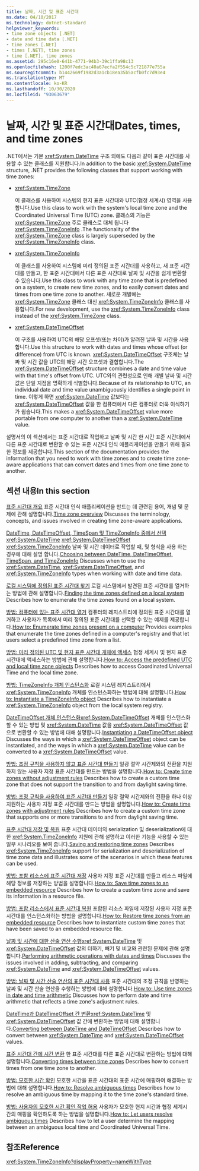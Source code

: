 ```yaml
---
title: 날짜, 시간 및 표준 시간대
ms.date: 04/10/2017
ms.technology: dotnet-standard
helpviewer_keywords:
- time zone objects [.NET]
- date and time data [.NET]
- time zones [.NET]
- times [.NET], time zones
- time [.NET], time zones
ms.assetid: 295c16e0-641b-4771-94b3-39c1ffa98c13
ms.openlocfilehash: 1200f7edc3ac40a67ecfa2f554c5c721877e755a
ms.sourcegitcommit: b1442669f1982d3a1cb18ea35b5acfb0fc7d93e4
ms.translationtype: MT
ms.contentlocale: ko-KR
ms.lasthandoff: 10/30/2020
ms.locfileid: "93063679"
---
```

# <a name="dates-times-and-time-zones"></a><span data-ttu-id="a31d7-102">날짜, 시간 및 표준 시간대</span><span class="sxs-lookup"><span data-stu-id="a31d7-102">Dates, times, and time zones</span></span>

<span data-ttu-id="a31d7-103">.NET에서는 기본 <xref:System.DateTime> 구조 외에도 다음과 같이 표준 시간대를 사용할 수 있는 클래스를 지원합니다.</span><span class="sxs-lookup"><span data-stu-id="a31d7-103">In addition to the basic <xref:System.DateTime> structure, .NET provides the following classes that support working with time zones:</span></span>

* <xref:System.TimeZone>

  <span data-ttu-id="a31d7-104">이 클래스를 사용하여 시스템의 현지 표준 시간대와 UTC(협정 세계시) 영역을 사용합니다.</span><span class="sxs-lookup"><span data-stu-id="a31d7-104">Use this class to work with the system's local time zone and the Coordinated Universal Time (UTC) zone.</span></span> <span data-ttu-id="a31d7-105">클래스의 기능은 <xref:System.TimeZone> 주로 클래스로 대체 됩니다 <xref:System.TimeZoneInfo> .</span><span class="sxs-lookup"><span data-stu-id="a31d7-105">The functionality of the <xref:System.TimeZone> class is largely superseded by the <xref:System.TimeZoneInfo> class.</span></span>

* <xref:System.TimeZoneInfo>

  <span data-ttu-id="a31d7-106">이 클래스를 사용하여 시스템에 미리 정의된 표준 시간대를 사용하고, 새 표준 시간대를 만들고, 한 표준 시간대에서 다른 표준 시간대로 날짜 및 시간을 쉽게 변환할 수 있습니다.</span><span class="sxs-lookup"><span data-stu-id="a31d7-106">Use this class to work with any time zone that is predefined on a system, to create new time zones, and to easily convert dates and times from one time zone to another.</span></span> <span data-ttu-id="a31d7-107">새로운 개발에는 <xref:System.TimeZone> 클래스 대신 <xref:System.TimeZoneInfo> 클래스를 사용합니다.</span><span class="sxs-lookup"><span data-stu-id="a31d7-107">For new development, use the <xref:System.TimeZoneInfo> class instead of the <xref:System.TimeZone> class.</span></span>

* <xref:System.DateTimeOffset>

  <span data-ttu-id="a31d7-108">이 구조를 사용하여 UTC의 해당 오프셋(또는 차이)가 알려진 날짜 및 시간을 사용합니다.</span><span class="sxs-lookup"><span data-stu-id="a31d7-108">Use this structure to work with dates and times whose offset (or difference) from UTC is known.</span></span> <span data-ttu-id="a31d7-109"><xref:System.DateTimeOffset> 구조체는 날짜 및 시간 값을 UTC의 해당 시간 오프셋과 결합합니다.</span><span class="sxs-lookup"><span data-stu-id="a31d7-109">The <xref:System.DateTimeOffset> structure combines a date and time value with that time's offset from UTC.</span></span> <span data-ttu-id="a31d7-110">UTC와의 관련성으로 인해 개별 날짜 및 시간 값은 단일 지점을 명확하게 식별합니다.</span><span class="sxs-lookup"><span data-stu-id="a31d7-110">Because of its relationship to UTC, an individual date and time value unambiguously identifies a single point in time.</span></span> <span data-ttu-id="a31d7-111">이렇게 하면 <xref:System.DateTime> 값보다는 <xref:System.DateTimeOffset> 값을 한 컴퓨터에서 다른 컴퓨터로 더욱 이식하기가 쉽습니다.</span><span class="sxs-lookup"><span data-stu-id="a31d7-111">This makes a <xref:System.DateTimeOffset> value more portable from one computer to another than a <xref:System.DateTime> value.</span></span>

<span data-ttu-id="a31d7-112">설명서의 이 섹션에서는 표준 시간대로 작업하고 날짜 및 시간 한 시간 표준 시간대에서 다른 표준 시간대로 변환할 수 있는 표준 시간대 인식 애플리케이션을 만들기 위해 필요한 정보를 제공합니다.</span><span class="sxs-lookup"><span data-stu-id="a31d7-112">This section of the documentation provides the information that you need to work with time zones and to create time zone-aware applications that can convert dates and times from one time zone to another.</span></span>

## <a name="in-this-section"></a><span data-ttu-id="a31d7-113">섹션 내용</span><span class="sxs-lookup"><span data-stu-id="a31d7-113">In this section</span></span>

<span data-ttu-id="a31d7-114">[표준 시간대 개요](time-zone-overview.md) 표준 시간대 인식 애플리케이션을 만드는 데 관련된 용어, 개념 및 문제에 관해 설명합니다.</span><span class="sxs-lookup"><span data-stu-id="a31d7-114">[Time zone overview](time-zone-overview.md) Discusses the terminology, concepts, and issues involved in creating time zone-aware applications.</span></span>

<span data-ttu-id="a31d7-115">[DateTime, DateTimeOffset, TimeSpan 및 TimeZoneInfo 중에서 선택](choosing-between-datetime.md) <xref:System.DateTime> <xref:System.DateTimeOffset> <xref:System.TimeZoneInfo> 날짜 및 시간 데이터로 작업할 때, 및 형식을 사용 하는 경우에 대해 설명 합니다.</span><span class="sxs-lookup"><span data-stu-id="a31d7-115">[Choosing between DateTime, DateTimeOffset, TimeSpan, and TimeZoneInfo](choosing-between-datetime.md) Discusses when to use the <xref:System.DateTime>, <xref:System.DateTimeOffset>, and <xref:System.TimeZoneInfo> types when working with date and time data.</span></span>

<span data-ttu-id="a31d7-116">[로컬 시스템에 정의된 표준 시간대 찾기](finding-the-time-zones-on-local-system.md) 로컬 시스템에서 발견된 표준 시간대를 열거하는 방법에 관해 설명합니다.</span><span class="sxs-lookup"><span data-stu-id="a31d7-116">[Finding the time zones defined on a local system](finding-the-time-zones-on-local-system.md) Describes how to enumerate the time zones found on a local system.</span></span>

<span data-ttu-id="a31d7-117">[방법: 컴퓨터에 있는 표준 시간대 열거](enumerate-time-zones.md) 컴퓨터의 레지스트리에 정의된 표준 시간대를 열거하고 사용자가 목록에서 미리 정의된 표준 시간대를 선택할 수 있는 예제를 제공합니다.</span><span class="sxs-lookup"><span data-stu-id="a31d7-117">[How to: Enumerate time zones present on a computer](enumerate-time-zones.md) Provides examples that enumerate the time zones defined in a computer's registry and that let users select a predefined time zone from a list.</span></span>

<span data-ttu-id="a31d7-118">[방법: 미리 정의된 UTC 및 현지 표준 시간대 개체에 액세스](access-utc-and-local.md) 협정 세계시 및 현지 표준 시간대에 액세스하는 방법에 관해 설명합니다.</span><span class="sxs-lookup"><span data-stu-id="a31d7-118">[How to: Access the predefined UTC and local time zone objects](access-utc-and-local.md) Describes how to access Coordinated Universal Time and the local time zone.</span></span>

<span data-ttu-id="a31d7-119">[방법: TimeZoneInfo 개체 인스턴스화](instantiate-time-zone-info.md) 로컬 시스템 레지스트리에서 <xref:System.TimeZoneInfo> 개체를 인스턴스화하는 방법에 대해 설명합니다.</span><span class="sxs-lookup"><span data-stu-id="a31d7-119">[How to: Instantiate a TimeZoneInfo object](instantiate-time-zone-info.md) Describes how to instantiate a <xref:System.TimeZoneInfo> object from the local system registry.</span></span>

<span data-ttu-id="a31d7-120">[DateTimeOffset 개체 인스턴스화](instantiating-a-datetimeoffset-object.md)<xref:System.DateTimeOffset> 개체를 인스턴스화할 수 있는 방법 및 <xref:System.DateTime> 값을 <xref:System.DateTimeOffset> 값으로 변환할 수 있는 방법에 대해 설명합니다.</span><span class="sxs-lookup"><span data-stu-id="a31d7-120">[Instantiating a DateTimeOffset object](instantiating-a-datetimeoffset-object.md) Discusses the ways in which a <xref:System.DateTimeOffset> object can be instantiated, and the ways in which a <xref:System.DateTime> value can be converted to a <xref:System.DateTimeOffset> value.</span></span>

<span data-ttu-id="a31d7-121">[방법: 조정 규칙을 사용하지 않고 표준 시간대 만들기](create-time-zones-without-adjustment-rules.md) 일광 절약 시간제와의 전환을 지원하지 않는 사용자 지정 표준 시간대를 만드는 방법을 설명합니다.</span><span class="sxs-lookup"><span data-stu-id="a31d7-121">[How to: Create time zones without adjustment rules](create-time-zones-without-adjustment-rules.md) Describes how to create a custom time zone that does not support the transition to and from daylight saving time.</span></span>

<span data-ttu-id="a31d7-122">[방법: 조정 규칙을 사용하여 표준 시간대 만들기](create-time-zones-with-adjustment-rules.md) 일광 절약 시간제와의 전환을 하나 이상 지원하는 사용자 지정 표준 시간대를 만드는 방법을 설명합니다.</span><span class="sxs-lookup"><span data-stu-id="a31d7-122">[How to: Create time zones with adjustment rules](create-time-zones-with-adjustment-rules.md) Describes how to create a custom time zone that supports one or more transitions to and from daylight saving time.</span></span>

<span data-ttu-id="a31d7-123">[표준 시간대 저장 및 복원](saving-and-restoring-time-zones.md) 표준 시간대 데이터의 serialization 및 deserialization에 대한 <xref:System.TimeZoneInfo> 지원에 관해 설명하고 이러한 기능을 사용할 수 있는 일부 시나리오를 보여 줍니다.</span><span class="sxs-lookup"><span data-stu-id="a31d7-123">[Saving and restoring time zones](saving-and-restoring-time-zones.md) Describes <xref:System.TimeZoneInfo> support for serialization and deserialization of time zone data and illustrates some of the scenarios in which these features can be used.</span></span>

<span data-ttu-id="a31d7-124">[방법: 포함 리소스에 표준 시간대 저장](save-time-zones-to-an-embedded-resource.md) 사용자 지정 표준 시간대를 만들고 리소스 파일에 해당 정보를 저장하는 방법을 설명합니다.</span><span class="sxs-lookup"><span data-stu-id="a31d7-124">[How to: Save time zones to an embedded resource](save-time-zones-to-an-embedded-resource.md) Describes how to create a custom time zone and save its information in a resource file.</span></span>

<span data-ttu-id="a31d7-125">[방법: 포함 리소스에서 표준 시간대 복원](restore-time-zones-from-an-embedded-resource.md) 포함된 리소스 파일에 저장된 사용자 지정 표준 시간대를 인스턴스화하는 방법을 설명합니다.</span><span class="sxs-lookup"><span data-stu-id="a31d7-125">[How to: Restore time zones from an embedded resource](restore-time-zones-from-an-embedded-resource.md) Describes how to instantiate custom time zones that have been saved to an embedded resource file.</span></span>

<span data-ttu-id="a31d7-126">[날짜 및 시간에 대한 산술 연산 수행](performing-arithmetic-operations.md)<xref:System.DateTime> 및 <xref:System.DateTimeOffset> 값의 더하기, 빼기 및 비교와 관련된 문제에 관해 설명합니다.</span><span class="sxs-lookup"><span data-stu-id="a31d7-126">[Performing arithmetic operations with dates and times](performing-arithmetic-operations.md) Discusses the issues involved in adding, subtracting, and comparing <xref:System.DateTime> and <xref:System.DateTimeOffset> values.</span></span>

<span data-ttu-id="a31d7-127">[방법: 날짜 및 시간 산술 연산의 표준 시간대 사용](use-time-zones-in-arithmetic.md) 표준 시간대의 조정 규칙을 반영하는 날짜 및 시간 산술 연산을 수행하는 방법에 대해 설명합니다.</span><span class="sxs-lookup"><span data-stu-id="a31d7-127">[How to: Use time zones in date and time arithmetic](use-time-zones-in-arithmetic.md) Discusses how to perform date and time arithmetic that reflects a time zone's adjustment rules.</span></span>

<span data-ttu-id="a31d7-128">[DateTime과 DateTimeOffset 간 변환](converting-between-datetime-and-offset.md)<xref:System.DateTime> 및 <xref:System.DateTimeOffset> 값 간에 변환하는 방법에 대해 설명합니다.</span><span class="sxs-lookup"><span data-stu-id="a31d7-128">[Converting between DateTime and DateTimeOffset](converting-between-datetime-and-offset.md) Describes how to convert between <xref:System.DateTime> and <xref:System.DateTimeOffset> values.</span></span>

<span data-ttu-id="a31d7-129">[표준 시간대 간에 시간 변환](converting-between-time-zones.md) 한 표준 시간대를 다른 표준 시간대로 변환하는 방법에 대해 설명합니다.</span><span class="sxs-lookup"><span data-stu-id="a31d7-129">[Converting times between time zones](converting-between-time-zones.md) Describes how to convert times from one time zone to another.</span></span>

<span data-ttu-id="a31d7-130">[방법: 모호한 시간 확인](resolve-ambiguous-times.md) 모호한 시간을 표준 시간대의 표준 시간에 매핑하여 해결하는 방법에 대해 설명합니다.</span><span class="sxs-lookup"><span data-stu-id="a31d7-130">[How to: Resolve ambiguous times](resolve-ambiguous-times.md) Describes how to resolve an ambiguous time by mapping it to the time zone's standard time.</span></span>

<span data-ttu-id="a31d7-131">[방법: 사용자의 모호한 시간 확인 작업 허용](let-users-resolve-ambiguous-times.md) 사용자가 모호한 현지 시간과 협정 세계시 간의 매핑을 확인하도록 하는 방법을 설명합니다.</span><span class="sxs-lookup"><span data-stu-id="a31d7-131">[How to: Let users resolve ambiguous times](let-users-resolve-ambiguous-times.md) Describes how to let a user determine the mapping between an ambiguous local time and Coordinated Universal Time.</span></span>

## <a name="reference"></a><span data-ttu-id="a31d7-132">참조</span><span class="sxs-lookup"><span data-stu-id="a31d7-132">Reference</span></span>

<xref:System.TimeZoneInfo?displayProperty=nameWithType>
